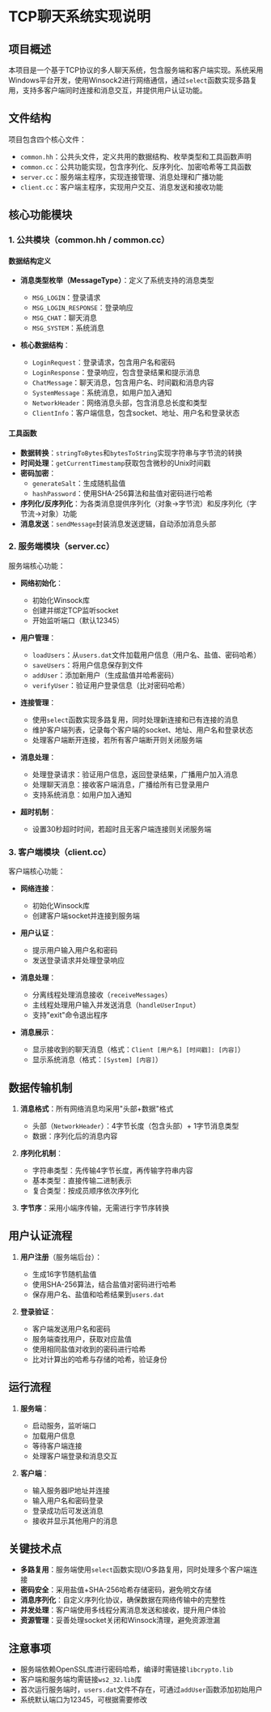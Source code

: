 # TCP聊天系统实现说明

## 项目概述

本项目是一个基于TCP协议的多人聊天系统，包含服务端和客户端实现。系统采用Windows平台开发，使用Winsock2进行网络通信，通过`select`函数实现多路复用，支持多客户端同时连接和消息交互，并提供用户认证功能。

## 文件结构

项目包含四个核心文件：

- `common.hh`：公共头文件，定义共用的数据结构、枚举类型和工具函数声明
- `common.cc`：公共功能实现，包含序列化、反序列化、加密哈希等工具函数
- `server.cc`：服务端主程序，实现连接管理、消息处理和广播功能
- `client.cc`：客户端主程序，实现用户交互、消息发送和接收功能

## 核心功能模块

### 1. 公共模块（common.hh / common.cc）

#### 数据结构定义

- **消息类型枚举（MessageType）**：定义了系统支持的消息类型
  - `MSG_LOGIN`：登录请求
  - `MSG_LOGIN_RESPONSE`：登录响应
  - `MSG_CHAT`：聊天消息
  - `MSG_SYSTEM`：系统消息

- **核心数据结构**：
  - `LoginRequest`：登录请求，包含用户名和密码
  - `LoginResponse`：登录响应，包含登录结果和提示消息
  - `ChatMessage`：聊天消息，包含用户名、时间戳和消息内容
  - `SystemMessage`：系统消息，如用户加入通知
  - `NetworkHeader`：网络消息头部，包含消息总长度和类型
  - `ClientInfo`：客户端信息，包含socket、地址、用户名和登录状态

#### 工具函数

- **数据转换**：`stringToBytes`和`bytesToString`实现字符串与字节流的转换
- **时间处理**：`getCurrentTimestamp`获取包含微秒的Unix时间戳
- **密码加密**：
  - `generateSalt`：生成随机盐值
  - `hashPassword`：使用SHA-256算法和盐值对密码进行哈希
- **序列化/反序列化**：为各类消息提供序列化（对象→字节流）和反序列化（字节流→对象）功能
- **消息发送**：`sendMessage`封装消息发送逻辑，自动添加消息头部

### 2. 服务端模块（server.cc）

服务端核心功能：

- **网络初始化**：
  - 初始化Winsock库
  - 创建并绑定TCP监听socket
  - 开始监听端口（默认12345）

- **用户管理**：
  - `loadUsers`：从`users.dat`文件加载用户信息（用户名、盐值、密码哈希）
  - `saveUsers`：将用户信息保存到文件
  - `addUser`：添加新用户（生成盐值并哈希密码）
  - `verifyUser`：验证用户登录信息（比对密码哈希）

- **连接管理**：
  - 使用`select`函数实现多路复用，同时处理新连接和已有连接的消息
  - 维护客户端列表，记录每个客户端的socket、地址、用户名和登录状态
  - 处理客户端断开连接，若所有客户端断开则关闭服务端

- **消息处理**：
  - 处理登录请求：验证用户信息，返回登录结果，广播用户加入消息
  - 处理聊天消息：接收客户端消息，广播给所有已登录用户
  - 支持系统消息：如用户加入通知

- **超时机制**：
  - 设置30秒超时时间，若超时且无客户端连接则关闭服务端

### 3. 客户端模块（client.cc）

客户端核心功能：

- **网络连接**：
  - 初始化Winsock库
  - 创建客户端socket并连接到服务端

- **用户认证**：
  - 提示用户输入用户名和密码
  - 发送登录请求并处理登录响应

- **消息处理**：
  - 分离线程处理消息接收（`receiveMessages`）
  - 主线程处理用户输入并发送消息（`handleUserInput`）
  - 支持"exit"命令退出程序

- **消息展示**：
  - 显示接收到的聊天消息（格式：`Client [用户名] [时间戳]: [内容]`）
  - 显示系统消息（格式：`[System] [内容]`）

## 数据传输机制

1. **消息格式**：所有网络消息均采用"头部+数据"格式
   - 头部（`NetworkHeader`）：4字节长度（包含头部）+ 1字节消息类型
   - 数据：序列化后的消息内容

2. **序列化机制**：
   - 字符串类型：先传输4字节长度，再传输字符串内容
   - 基本类型：直接传输二进制表示
   - 复合类型：按成员顺序依次序列化

3. **字节序**：采用小端序传输，无需进行字节序转换

## 用户认证流程

1. **用户注册**（服务端后台）：
   - 生成16字节随机盐值
   - 使用SHA-256算法，结合盐值对密码进行哈希
   - 保存用户名、盐值和哈希结果到`users.dat`

2. **登录验证**：
   - 客户端发送用户名和密码
   - 服务端查找用户，获取对应盐值
   - 使用相同盐值对收到的密码进行哈希
   - 比对计算出的哈希与存储的哈希，验证身份

## 运行流程

1. **服务端**：
   - 启动服务，监听端口
   - 加载用户信息
   - 等待客户端连接
   - 处理客户端登录和消息交互

2. **客户端**：
   - 输入服务器IP地址并连接
   - 输入用户名和密码登录
   - 登录成功后可发送消息
   - 接收并显示其他用户的消息

## 关键技术点

- **多路复用**：服务端使用`select`函数实现I/O多路复用，同时处理多个客户端连接
- **密码安全**：采用盐值+SHA-256哈希存储密码，避免明文存储
- **消息序列化**：自定义序列化协议，确保数据在网络传输中的完整性
- **并发处理**：客户端使用多线程分离消息发送和接收，提升用户体验
- **资源管理**：妥善处理socket关闭和Winsock清理，避免资源泄漏

## 注意事项

- 服务端依赖OpenSSL库进行密码哈希，编译时需链接`libcrypto.lib`
- 客户端和服务端均需链接`ws2_32.lib`库
- 首次运行服务端时，`users.dat`文件不存在，可通过`addUser`函数添加初始用户
- 系统默认端口为12345，可根据需要修改
